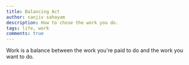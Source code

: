 ```yaml
---
title: Balancing Act
author: sanjiv sahayam
description: How to chose the work you do.
tags: life, work
comments: true
---
```


Work is a balance between the work you're paid to do and the work you want to do.
